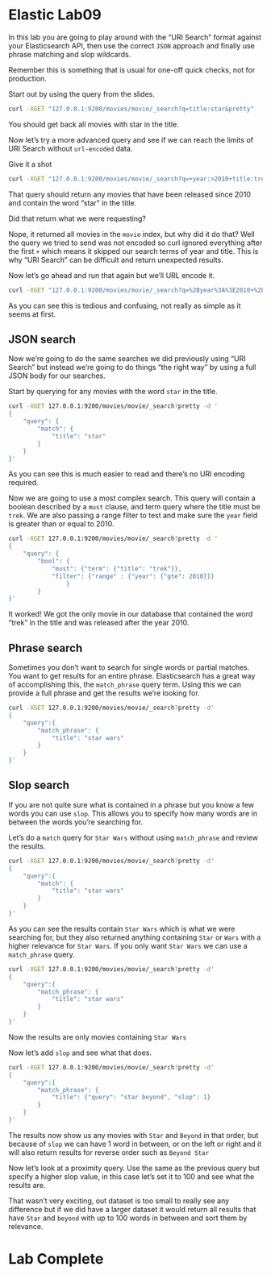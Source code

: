 # Elastic Lab09
In this lab you are going to play around with the “URI Search” format against your Elasticsearch API, then use the correct `JSON` approach and finally use phrase matching and slop wildcards.

Remember this is something that is usual for one-off quick checks, not for production. 

Start out by using the query from the slides. 
```bash
curl -XGET "127.0.0.1:9200/movies/movie/_search?q=title:star&pretty"
```

You should get back all movies with star in the title. 

Now let’s try a more advanced query and see if we can reach the limits of URI Search without `url-encoded` data. 

Give it a shot 
```bash
curl -XGET "127.0.0.1:9200/movies/movie/_search?q=+year:>2010+title:trek&pretty"
```

That query should return any movies that have been released since 2010 and contain the word “star” in the title. 

Did that return what we were requesting? 

Nope, it returned all movies in the `movie` index, but why did it do that?   Well the query we tried to send was not encoded so curl ignored everything after the first `+` which means it skipped our search terms of year and title. This is why “URI Search” can be difficult and return unexpected results. 

Now let’s go ahead and run that again but we’ll URL encode it. 
```bash
curl -XGET "127.0.0.1:9200/movies/movie/_search?q=%2Byear%3A%3E2010+%2Btitle%3Atrek&pretty"
```

As you can see this is tedious and confusing, not really as simple as it seems at first. 

## JSON search 
Now we’re going to do the same searches we did previously using “URI Search” but instead we’re going to do things “the right way” by using a full JSON body for our searches. 

Start by querying for any movies with the word `star` in the title. 
```bash
curl -XGET 127.0.0.1:9200/movies/movie/_search?pretty -d '
{
    "query": {
        "match": {
            "title": "star"
        }
    }
}'
```

As you can see this is much easier to read and there’s no URI encoding required. 

Now we are going to use a most complex search. This query will contain a boolean described by a `must` clause, and term query where the title must be `trek`. We are also passing a range filter to test and make sure the `year` field is greater than or equal to 2010.  

```bash
curl -XGET 127.0.0.1:9200/movies/movie/_search?pretty -d '
{
    "query": {
        "bool": {
            "must": {"term": {"title": "trek"}},
            "filter": {"range" : {"year": {"gte": 2010}}}
                }
        }
}'
```

It worked! We got the only movie in our database that contained the word “trek” in the title and was released after the year 2010. 


## Phrase search
Sometimes you don’t want to search for single words or partial matches.  You want to get results for an entire phrase.  Elasticsearch has a great way of accomplishing this, the `match_phrase` query term.  Using this we can provide a full phrase and get the results we’re looking for. 

```bash
curl -XGET 127.0.0.1:9200/movies/movie/_search?pretty -d'
{
    "query":{
        "match_phrase": {
            "title": "star wars"
        }
    }
}'
```

## Slop search 
If you are not quite sure what is contained in a phrase but you know a few words you can use `slop`. This allows you to specify how many words are in between the words you’re searching for. 

Let’s do a `match` query for `Star Wars` without using `match_phrase` and review the results. 

```bash
curl -XGET 127.0.0.1:9200/movies/movie/_search?pretty -d'
{
    "query":{
        "match": {
            "title": "star wars"
        }
    }
}'
```

As you can see the results contain `Star Wars` which is what we were searching for, but they also returned anything containing `Star` or `Wars` with a higher relevance for `Star Wars`. If you only want `Star Wars` we can use a `match_phrase` query. 

```bash
curl -XGET 127.0.0.1:9200/movies/movie/_search?pretty -d'
{
    "query":{
        "match_phrase": {
            "title": "star wars"
        }
    }
}'
```

Now the results are only movies containing `Star Wars`

Now let’s add `slop` and see what that does. 
```bash
curl -XGET 127.0.0.1:9200/movies/movie/_search?pretty -d'
{
    "query":{
        "match_phrase": {
            "title": {"query": "star beyond", "slop": 1}
        }
    }
}'
```

The results now show us any movies with `Star` and `Beyond` in that order, but because of `slop` we can have 1 word in between, or on the left or right and it will also return results for reverse order such as `Beyond Star`

Now let’s look at a proximity query.  Use the same as the previous query but specify a higher slop value, in this case let’s set it to 100 and see what the results are. 

That wasn’t very exciting, out dataset is too small to really see any difference but if we did have a larger dataset it would return all results that have `Star` and `beyond` with up to 100 words in between and sort them by relevance. 


# Lab Complete 

